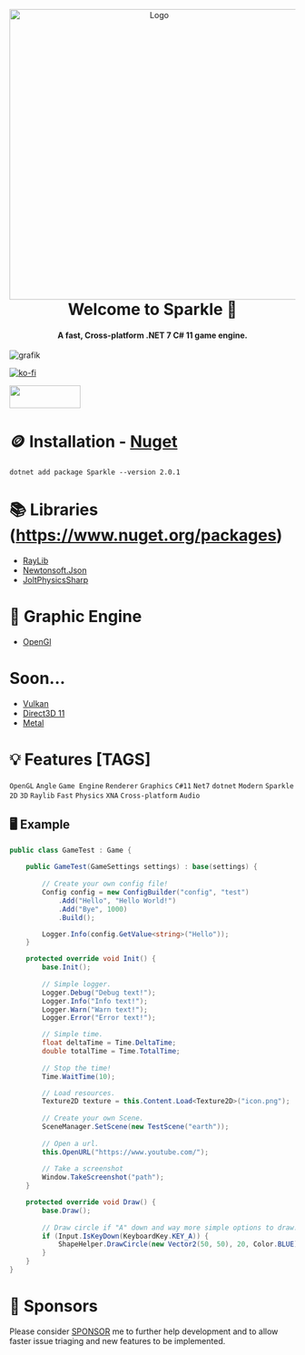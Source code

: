 <p align="center" style="margin-bottom: 0px !important;">
  <img width="512" src="https://cdn.discordapp.com/attachments/1036960672715644939/1131937257578836088/imaged.png" alt="Logo" align="center">
</p>

<h1 align="center" style="margin-top: 0px;">Welcome to Sparkle 🎉</h1>
<h4 align="center">A fast, Cross-platform .NET 7 C# 11 game engine.</h4>

![grafik](https://user-images.githubusercontent.com/65916181/220327780-328a50de-def5-485a-b769-1f98b5c292ad.png)

[![ko-fi](https://ko-fi.com/img/githubbutton_sm.svg)](https://ko-fi.com/Q5Q6K0XC0)

[<img src="https://user-images.githubusercontent.com/65916181/229357115-d601e227-e80a-459d-974e-92905e192b08.png" width="125" height="40">](https://discord.gg/7XKw6YQa76)

🪙 Installation - [Nuget](https://www.nuget.org/packages/Sparkle)
========================
<!-- Make sure to update this as new versions come out. Doing this makes it easier for people to copy paste, us devs are lazy -->
```
dotnet add package Sparkle --version 2.0.1
```

📚 Libraries (https://www.nuget.org/packages)
==============================================
- [RayLib](https://www.raylib.com/)
- [Newtonsoft.Json](https://www.nuget.org/packages/Newtonsoft.Json)
- [JoltPhysicsSharp](https://www.nuget.org/packages/JoltPhysicsSharp)

🌋 Graphic Engine
==================
- [OpenGl](https://www.opengl.org/)

Soon...
==================
- [Vulkan](https://www.vulkan.org/)
- [Direct3D 11](https://learn.microsoft.com/de-de/windows/win32/direct3d)
- [Metal](https://developer.apple.com/metal/)

💡 Features [TAGS]
==================
`OpenGL` `Angle` `Game Engine` `Renderer` `Graphics` `C#11` `Net7` `dotnet` `Modern` `Sparkle` `2D` `3D` `Raylib` `Fast` `Physics` `XNA` `Cross-platform` `Audio`

## 🖥️ Example
```csharp
public class GameTest : Game {
    
    public GameTest(GameSettings settings) : base(settings) {
        
        // Create your own config file!
        Config config = new ConfigBuilder("config", "test")
            .Add("Hello", "Hello World!")
            .Add("Bye", 1000)
            .Build();

        Logger.Info(config.GetValue<string>("Hello"));
    }

    protected override void Init() {
        base.Init();
        
        // Simple logger.
        Logger.Debug("Debug text!");
        Logger.Info("Info text!");
        Logger.Warn("Warn text!");
        Logger.Error("Error text!");

        // Simple time.
        float deltaTime = Time.DeltaTime;
        double totalTime = Time.TotalTime;
        
        // Stop the time!
        Time.WaitTime(10);

        // Load resources.
        Texture2D texture = this.Content.Load<Texture2D>("icon.png");
        
        // Create your own Scene.
        SceneManager.SetScene(new TestScene("earth"));
        
        // Open a url.
        this.OpenURL("https://www.youtube.com/");
        
        // Take a screenshot
        Window.TakeScreenshot("path");
    }

    protected override void Draw() {
        base.Draw();
        
        // Draw circle if "A" down and way more simple options to draw!
        if (Input.IsKeyDown(KeyboardKey.KEY_A)) {
            ShapeHelper.DrawCircle(new Vector2(50, 50), 20, Color.BLUE);
        }
    }
}
```

💸 Sponsors
============
Please consider [SPONSOR](https://github.com/sponsors/MrScautHD) me to further help development and to allow faster issue triaging and new features to be implemented.
